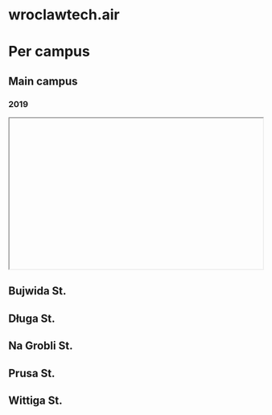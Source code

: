 # wroclawtech.air
# Per campus
## Main campus
### 2019

<iframe src="" style="width:100%; height:300px;">
</iframe>
        
## Bujwida St.
## Długa St.
## Na Grobli St.
## Prusa St.
## Wittiga St.

